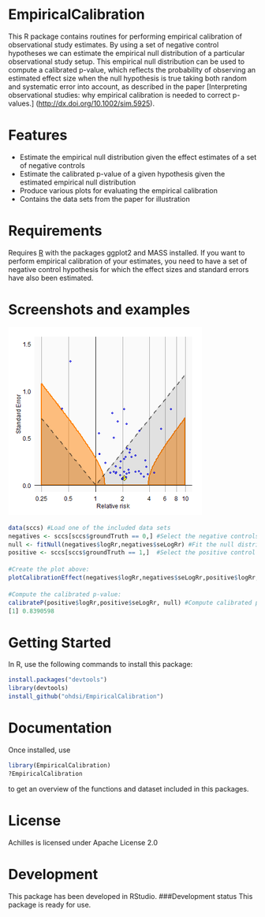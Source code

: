 EmpiricalCalibration
====================

This R package contains routines for performing empirical calibration of observational study estimates. By using a set of negative control hypotheses we can estimate the empirical null distribution of a particular observational study setup. This empirical null distribution can be used to compute a calibrated p-value, which reflects the probability of observing an estimated effect size when the null hypothesis is true taking both random and systematic error into account, as described in the paper [Interpreting observational studies: why empirical calibration is needed to correct p-values.] (http://dx.doi.org/10.1002/sim.5925).

Features
========

- Estimate the empirical null distribution given the effect estimates of a set of negative controls 
- Estimate the calibrated p-value of a given hypothesis given the  estimated empirical null distribution
- Produce various plots for evaluating the empirical calibration
- Contains the data sets from the paper for illustration

Requirements
============
Requires [R](http://cran.r-project.org/) with the packages ggplot2 and MASS installed. If you want to perform empirical calibration of your estimates, you need to have a set of negative control hypothesis for which the effect sizes and standard errors have also been estimated.

Screenshots and examples
========================
<img src="https://github.com/OHDSI/EmpiricalCalibration/blob/master/man/plot.png" alt="Calibration effect plot" title="Calibration effect plot" />

```r
data(sccs) #Load one of the included data sets
negatives <- sccs[sccs$groundTruth == 0,] #Select the negative controls
null <- fitNull(negatives$logRr,negatives$seLogRr) #Fit the null distribution
positive <- sccs[sccs$groundTruth == 1,]  #Select the positive control

#Create the plot above:
plotCalibrationEffect(negatives$logRr,negatives$seLogRr,positive$logRr,positive$seLogRr,null)

#Compute the calibrated p-value:
calibrateP(positive$logRr,positive$seLogRr, null) #Compute calibrated p-value
[1] 0.8390598
```

Getting Started
===============
In R, use the following commands to install this package:

```r
install.packages("devtools")
library(devtools)
install_github("ohdsi/EmpiricalCalibration")
```
  
Documentation
=============
Once installed, use

```r
library(EmpiricalCalibration)
?EmpiricalCalibration
```
to get an overview of the functions and dataset included in this packages.
  
License
=======
Achilles is licensed under Apache License 2.0

Development
===========
This package has been developed in RStudio.
###Development status
This package is ready for use.
